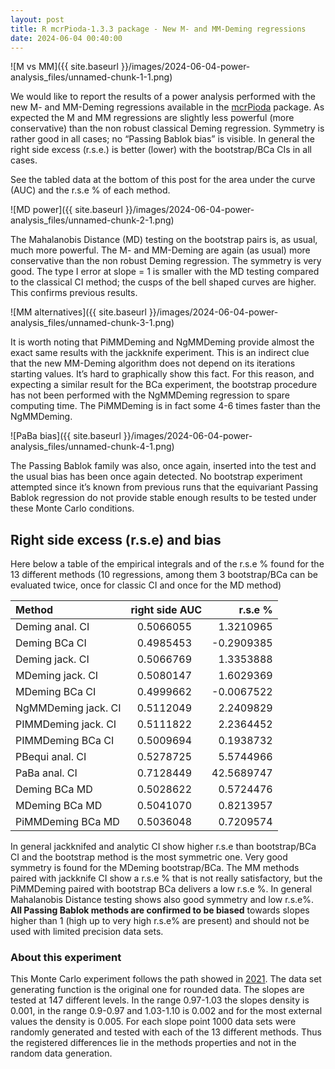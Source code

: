 ```yaml
---
layout: post
title: R mcrPioda-1.3.3 package - New M- and MM-Deming regressions
date: 2024-06-04 00:40:00
---
```


![M vs MM]({{ site.baseurl }}/images/2024-06-04-power-analysis_files/unnamed-chunk-1-1.png)

We would like to report the results of a power analysis performed with
the new M- and MM-Deming regressions available in the [mcrPioda](https://cran.r-project.org/package=mcrPioda) package.
As expected the M and MM regressions are slightly less powerful
(more conservative) than the non robust classical Deming regression.
Symmetry is rather good in all cases; no “Passing Bablok bias” is visible.
In general the right side excess (r.s.e.) is better (lower) with the
bootstrap/BCa CIs in all cases.

See the tabled data at the bottom of this post for the area under the curve (AUC)
and the r.s.e % of each method.

![MD power]({{ site.baseurl }}/images/2024-06-04-power-analysis_files/unnamed-chunk-2-1.png)

The Mahalanobis Distance (MD) testing on the bootstrap pairs is, as
usual, much more powerful. The M- and MM-Deming are again (as usual)
more conservative than the non robust Deming regression. The symmetry is
very good. The type I error at slope = 1 is smaller with the MD testing
compared to the classical CI method; the cusps of the bell shaped curves
are higher. This confirms previous results.

![MM alternatives]({{ site.baseurl }}/images/2024-06-04-power-analysis_files/unnamed-chunk-3-1.png)

It is worth noting that PiMMDeming and NgMMDeming provide almost the
exact same results with the jackknife experiment. This is an indirect
clue that the new MM-Deming algorithm does not depend on its iterations
starting values. It’s hard to graphically show this fact. For this
reason, and expecting a similar result for the BCa experiment, the
bootstrap procedure has not been performed with the NgMMDeming
regression to spare computing time. The PiMMDeming is in fact some 4-6
times faster than the NgMMDeming.

![PaBa bias]({{ site.baseurl }}/images/2024-06-04-power-analysis_files/unnamed-chunk-4-1.png)

The Passing Bablok family was also, once again, inserted into the test
and the usual bias has been once again detected. No bootstrap experiment
attempted since it’s known from previous runs that the equivariant
Passing Bablok regression do not provide stable enough results to be
tested under these Monte Carlo conditions.

## Right side excess (r.s.e) and bias

Here below a table of the empirical integrals and of the r.s.e % found
for the 13 different methods (10 regressions, among them 3 bootstrap/BCa
can be evaluated twice, once for classic CI and once for the MD method)

|         Method        |     right side AUC     |     r.s.e %    |
| :-------------------- | ---------------------: | -------------: |
|  Deming anal. CI      |      0.5066055&emsp;   |    1.3210965   |
|  Deming BCa CI        |      0.4985453&emsp;   |   \-0.2909385   |
|  Deming jack. CI      |      0.5066769&emsp;   |    1.3353888   |
|  MDeming jack. CI     |      0.5080147&emsp;   |    1.6029369   |
|  MDeming BCa CI       |      0.4999662&emsp;   |   \-0.0067522   |
|  NgMMDeming jack. CI  |      0.5112049&emsp;   |    2.2409829   |
|  PIMMDeming jack. CI  |      0.5111822&emsp;   |    2.2364452   |
|  PIMMDeming BCa CI    |      0.5009694&emsp;   |    0.1938732   |
|  PBequi anal. CI      |      0.5278725&emsp;   |    5.5744966   |
|  PaBa anal. CI        |      0.7128449&emsp;   |   42.5689747   |
|  Deming BCa MD        |      0.5028622&emsp;   |    0.5724476   |
|  MDeming BCa MD       |      0.5041070&emsp;   |    0.8213957   |
|  PiMMDeming BCa MD    |      0.5036048&emsp;   |    0.7209574   |

In general jackknifed and analytic CI show higher r.s.e than
bootstrap/BCa CI and the bootstrap method is the most symmetric one.
Very good symmetry is found for the MDeming bootstrap/BCa. The MM
methods paired with jackknife CI show a r.s.e % that is not really
satisfactory, but the PiMMDeming paired with bootstrap BCa delivers a
low r.s.e %. In general Mahalanobis Distance testing shows also good
symmetry and low r.s.e%. **All Passing Bablok methods are confirmed to
be biased** towards slopes higher than 1 (high up to very high r.s.e%
are present) and should not be used with limited precision data sets.

### About this experiment

This Monte Carlo experiment follows the path showed in
[2021](https://arxiv.org/pdf/2105.04628). The data set generating
function is the original one for rounded data. The slopes are tested at
147 different levels. In the range 0.97-1.03 the slopes density is
0.001, in the range 0.9-0.97 and 1.03-1.10 is 0.002 and for the most
external values the density is 0.005. For each slope point 1000 data
sets were randomly generated and tested with each of the 13 different
methods. Thus the registered differences lie in the methods properties
and not in the random data generation.
